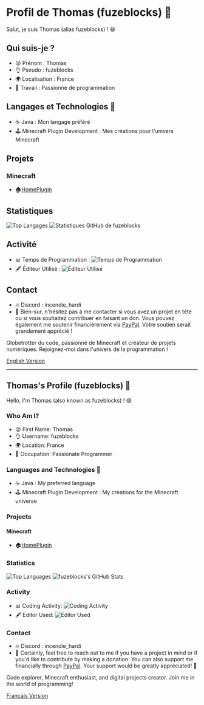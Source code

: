 # Profil de Thomas (fuzeblocks) 👋

Salut, je suis Thomas (alias fuzeblocks) ! 😄

## Qui suis-je ?
- 😜 Prénom : Thomas
- 👌 Pseudo : fuzeblocks
- 🌍 Localisation : France
- 💼 Travail : Passionné de programmation

## Langages et Technologies 🔧
- ☕ Java : Mon langage préféré
- 🕹️ Minecraft Plugin Development : Mes créations pour l'univers Minecraft

## Projets
### Minecraft
- 🏠[HomePlugin](https://github.com/fuzeblocks/HomePlugin)

## Statistiques
![Top Langages](https://github-readme-stats.vercel.app/api/top-langs/?username=fuzeblocks&layout=compact)
![Statistiques GitHub de fuzeblocks](https://github-readme-stats.vercel.app/api?username=fuzeblocks&show_icons=true&theme=dark)

## Activité
- 📊 Temps de Programmation : ![Temps de Programmation](https://wakatime.com/share/@fuzeblocks/5e74bcae-91ae-4a57-8924-413becb56c7d.svg) 
- 🖋️ Éditeur Utilisé : ![Éditeur Utilisé](https://wakatime.com/share/@fuzeblocks/7c177d34-3c18-421e-bf7e-d53532ad2d40.png)

## Contact
- 🔥 Discord : incendie_hardi
- 🙌 Bien-sur, n'hésitez pas à me contacter si vous avez un projet en tête ou si vous souhaitez contribuer en faisant un don. Vous pouvez également me soutenir financièrement via [PayPal](https://www.paypal.com/paypalme/contactfuzeblocks?country.x=FR&locale.x=fr_FR). Votre soutien serait grandement apprécié ! 

Globetrotter du code, passionné de Minecraft et créateur de projets numériques. Rejoignez-moi dans l'univers de la programmation !


[English Version](#english-profile)

---

## **Thomas's Profile (fuzeblocks) 👋**

Hello, I'm Thomas (also known as fuzeblocks) ! 😄

### **Who Am I?**
- 😜 First Name: Thomas
- 👌 Username: fuzeblocks
- 🌍 Location: France
- 💼 Occupation: Passionate Programmer

### **Languages and Technologies 🔧**
- ☕ Java : My preferred language
- 🕹️ Minecraft Plugin Development : My creations for the Minecraft universe

### **Projects**
#### **Minecraft**
- 🏠[HomePlugin](https://github.com/fuzeblocks/HomePlugin)

### **Statistics**
![Top Languages](https://github-readme-stats.vercel.app/api/top-langs/?username=fuzeblocks&layout=compact)
![fuzeblocks's GitHub Stats](https://github-readme-stats.vercel.app/api?username=fuzeblocks&show_icons=true&theme=dark)

### **Activity**
- 📊 Coding Activity: ![Coding Activity](https://wakatime.com/share/@fuzeblocks/5e74bcae-91ae-4a57-8924-413becb56c7d.svg) 
- 🖋️ Editor Used: ![Editor Used](https://wakatime.com/share/@fuzeblocks/7c177d34-3c18-421e-bf7e-d53532ad2d40.png)



### **Contact**
- 🔥 Discord : incendie_hardi
- 🙌 Certainly, feel free to reach out to me if you have a project in mind or if you'd like to contribute by making a donation. You can also support me financially through [PayPal](https://www.paypal.com/paypalme/contactfuzeblocks?country.x=FR&locale.x=fr_FR). Your support would be greatly appreciated! 🙌

Code explorer, Minecraft enthusiast, and digital projects creator. Join me in the world of programming!

[Français Version](#profil-de-thomas-fuzeblocks-)
